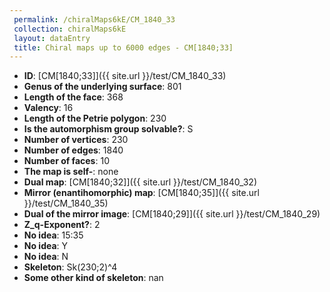 ```yaml
--- 
 permalink: /chiralMaps6kE/CM_1840_33 
 collection: chiralMaps6kE
 layout: dataEntry
 title: Chiral maps up to 6000 edges - CM[1840;33]
---
```


- **ID**: [CM[1840;33]]({{ site.url }}/test/CM_1840_33)
- **Genus of the underlying surface**: 801
- **Length of the face**: 368
- **Valency**: 16
- **Length of the Petrie polygon**: 230
- **Is the automorphism group solvable?**: S
- **Number of vertices**: 230
- **Number of edges**: 1840
- **Number of faces**: 10
- **The map is self-**: none
- **Dual map**: [CM[1840;32]]({{ site.url }}/test/CM_1840_32)
- **Mirror (enantihomorphic) map**: [CM[1840;35]]({{ site.url }}/test/CM_1840_35)
- **Dual of the mirror image**: [CM[1840;29]]({{ site.url }}/test/CM_1840_29)
- **Z_q-Exponent?**: 2
- **No idea**:  15:35
- **No idea**: Y
- **No idea**: N
- **Skeleton**: Sk(230;2)^4
- **Some other kind of skeleton**: nan
